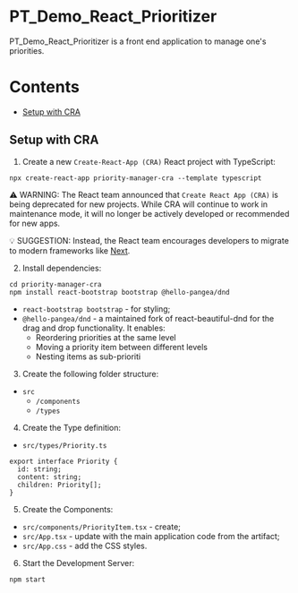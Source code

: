 # PT_Demo_React_Prioritizer
PT_Demo_React_Prioritizer is a front end application to manage one's priorities.

# Contents
- [Setup with CRA](#setup-with-cra)

## Setup with CRA

1. Create a new `Create-React-App (CRA)` React project with TypeScript:

```
npx create-react-app priority-manager-cra --template typescript
```

⚠️ WARNING: The React team announced that `Create React App (CRA)` is being deprecated for new projects. While CRA will continue to work in maintenance mode, it will no longer be actively developed or recommended for new apps. 

💡 SUGGESTION: Instead, the React team encourages developers to migrate to modern frameworks like [Next](#setup-with-next).

2. Install dependencies:

```
cd priority-manager-cra
npm install react-bootstrap bootstrap @hello-pangea/dnd
```

- `react-bootstrap bootstrap` - for styling;
- `@hello-pangea/dnd` - a maintained fork of react-beautiful-dnd for the drag and drop functionality. It enables:
    - Reordering priorities at the same level
    - Moving a priority item between different levels
    - Nesting items as sub-prioriti

3. Create the following folder structure:

- `src`
    - `/components`
    - `/types`

4. Create the Type definition:

- `src/types/Priority.ts`

```
export interface Priority {
  id: string;
  content: string;
  children: Priority[];
}
```

5. Create the Components:

- `src/components/PriorityItem.tsx` - create;
- `src/App.tsx` - update with the main application code from the artifact;
- `src/App.css` - add the CSS styles.

6. Start the Development Server:

```
npm start
```
